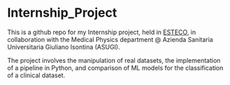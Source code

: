 # Internship_Project
This is a github repo for my Internship project, held in [ESTECO](https://www.esteco.com/), in collaboration with the Medical Physics department @ Azienda Sanitaria Universitaria Giuliano Isontina (ASUGI).

The project involves the manipulation of real datasets, the implementation of a pipeline in Python, and comparison of ML models for the classification of a clinical dataset.